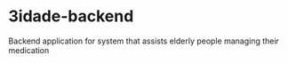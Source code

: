 # 3idade-backend
Backend application for system that assists elderly people managing their medication

